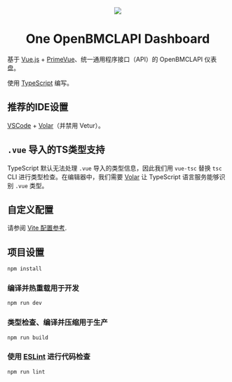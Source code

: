 <div align="center">

<picture>
  <source media="(prefers-color-scheme: dark)" srcset="https://socialify.git.ci/SilianZ/one-openbmclapi-dashboard/image?description=1&language=1&name=1&pattern=Charlie%20Brown&theme=Dark">
  <source media="(prefers-color-scheme: light)" srcset="https://socialify.git.ci/SilianZ/one-openbmclapi-dashboard/image?description=1&language=1&name=1&pattern=Charlie%20Brown&theme=Light">
  <img src="https://socialify.git.ci/SilianZ/one-openbmclapi-dashboard/image?description=1&language=1&name=1&pattern=Charlie%20Brown&theme=Auto">
</picture>

# One OpenBMCLAPI Dashboard

</div>

基于 [Vue.js](https://cn.vuejs.org) + [PrimeVue](https://primevue.org)、统一通用程序接口（API）的 OpenBMCLAPI 仪表盘。

使用 [TypeScript](https://www.typescriptlang.org) 编写。

## 推荐的IDE设置

[VSCode](https://code.visualstudio.com/) + [Volar](https://marketplace.visualstudio.com/items?itemName=Vue.volar)（并禁用 Vetur）。

## `.vue` 导入的TS类型支持

TypeScript 默认无法处理 `.vue` 导入的类型信息，因此我们用 `vue-tsc` 替换 `tsc` CLI 进行类型检查。在编辑器中，我们需要 [Volar](https://marketplace.visualstudio.com/items?itemName=Vue.volar) 让 TypeScript 语言服务能够识别 `.vue` 类型。

## 自定义配置

请参阅 [Vite 配置参考](https://vitejs.dev/config/).

## 项目设置

```sh
npm install
```

### 编译并热重载用于开发

```sh
npm run dev
```

### 类型检查、编译并压缩用于生产

```sh
npm run build
```

### 使用 [ESLint](https://eslint.org/) 进行代码检查

```sh
npm run lint
```
